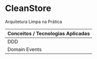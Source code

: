 # CleanStore
Arquitetura Limpa na Prática

|**Conceitos / Tecnologias Aplicadas**|
|-----------------------------------|
| DDD |
| Domain Events |
